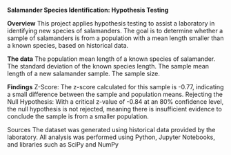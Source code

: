 **Salamander Species Identification: Hypothesis Testing**

**Overview**
This project applies hypothesis testing to assist a laboratory in identifying new species of salamanders. The goal is to determine whether a sample of salamanders is from a population with a mean length smaller than a known species, based on historical data. 

**The data**
The population mean length of a known species of salamander.
The standard deviation of the known species length.
The sample mean length of a new salamander sample.
The sample size.


**Findings**
Z-Score: The z-score calculated for this sample is -0.77, indicating a small difference between the sample and population means.
Rejecting the Null Hypothesis: With a critical z-value of -0.84 at an 80% confidence level, the null hypothesis is not rejected, meaning there is insufficient evidence to conclude the sample is from a smaller population.


Sources
The dataset was generated using historical data provided by the laboratory.
All analysis was performed using Python, Jupyter Notebooks, and libraries such as SciPy and NumPy


